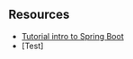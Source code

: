 ## Resources
- [Tutorial intro to Spring Boot](https://medium.com/@ahmetkapusuz/spring-boot-hello-world-application-with-intellij-idea-1524c68ddaae)
- [Test]